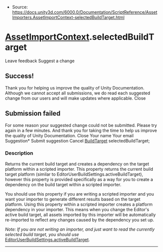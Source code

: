 * Source: https://docs.unity3d.com/6000.0/Documentation/ScriptReference/AssetImporters.AssetImportContext-selectedBuildTarget.html

#  [AssetImportContext](https://docs.unity3d.com/6000.0/Documentation/ScriptReference/AssetImporters.AssetImportContext.html).selectedBuildTarget
Leave feedback
Suggest a change
## Success!
Thank you for helping us improve the quality of Unity Documentation. Although we cannot accept all submissions, we do read each suggested change from our users and will make updates where applicable.
Close
## Submission failed
For some reason your suggested change could not be submitted. Please <a>try again</a> in a few minutes. And thank you for taking the time to help us improve the quality of Unity Documentation.
Close
Your name Your email Suggestion* Submit suggestion
Cancel
[BuildTarget](https://docs.unity3d.com/6000.0/Documentation/ScriptReference/BuildTarget.html) selectedBuildTarget; 
### Description
Returns the current build target and creates a dependency on the target platform within a scripted importer.
This property returns the current build target platform (similar to EditorUserBuildSettings.activeBuildTarget), however this property is provided specifically as a way for you to create a dependency on the build target within a scripted importer.  
  
You should use this property if you are writing a scripted importer and you want your importer to generate different results based on the target platform. Using this property within a scripted importer creates a platform dependency in your importer. This means when you change the Editor's active build target, all assets imported by this importer will be automatically re-imported to reflect any changes caused by the dependency you set up.  
  
_Note: If you are not writing an importer, and just want to read the currently selected build target, you should use_ [EditorUserBuildSettings.activeBuildTarget](https://docs.unity3d.com/6000.0/Documentation/ScriptReference/EditorUserBuildSettings-activeBuildTarget.html).
* * *
